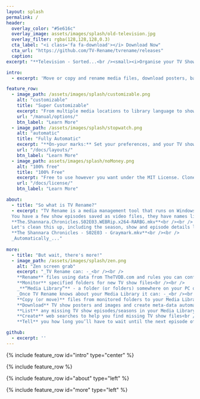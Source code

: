 ```yaml
---
layout: splash
permalink: /
header:
  overlay_color: "#5e616c"
  overlay_image: assets/images/splash/old-television.jpg
  overlay_filter: rgba(128,128,128,0.3)
  cta_label: "<i class='fa fa-download'></i> Download Now"
  cta_url: "https://github.com/TV-Rename/tvrename/releases"
  caption:
excerpt: "**Television - Sorted...<br /><small><i>Organise your TV Shows with<br />the Swiss-Army-Knife of<br />media management tools.</i></small>**<br />Latest Release: <br />"

intro:
  - excerpt: 'Move or copy and rename media files, download posters, banners and episode images, create .nfo files, search for missing episodes, calendarize your favourite TV shows - _**automatically**_...'

feature_row:
  - image_path: /assets/images/splash/customizable.png
    alt: "customizable"
    title: "Super Customizable"
    excerpt: "From multiple media locations to library language to show and episode images to metadata, to  TheTVDB and µTorrent integration; virtually every aspect of TV Rename is configurable..."
    url: "/manual/options/"
    btn_label: "Learn More"
  - image_path: /assets/images/splash/stopwatch.png
    alt: "automatic"
    title: "Fully Automatic"
    excerpt: "**On-your marks:** Set your preferences, and your TV show collection location(s).<br />**Get set:** to run a scan to find out what's current, sit back, relax, and watch it<br />**Go**..."
    url: "/docs/layouts/"
    btn_label: "Learn More"
  - image_path: assets/images/splash/noMoney.png
    alt: "100% free"
    title: "100% Free"
    excerpt: "Free to use however you want under the MIT License. Clone it, fork it, customize it, whatever!"
    url: "/docs/license/"
    btn_label: "Learn More"

about:
  - title: "So what is TV Rename?"
  - excerpt: "TV Rename is a media management tool that runs on Windows XP and later and looks after all your TV show files; making them presentable for Kodi (XBMC), Mede8er, pyTivo and other media hubs. On the surface TV Rename will “fix” the names of TV shows…<br />
  You have a few show episodes saved as video files, they have names like:<br /><br />
  **The.Shannara.Chronicles.S02E03.WEBRip.x264-RARBG.mkv**<br /><br />
  Let's clean this up, including the season, show and episode details like:<br /><br />
  **The Shannara Chronicles - S02E03 - Graymark.mkv**<br /><br />
  _Automatically_..."
  
more:
  - title: "But wait, there's more!"
  - image_path: /assets/images/splash/zen.png
    alt: "Zen screen grab"
    excerpt: "_TV Rename can: -_<br /><br />
    **Rename** files using data from TheTVDB.com and rules you can configure<br />
    **Monitor** specified folders for new TV show files<br /><br />
    _**“Media Library”** - a folder (or folders) somewhere on your PC or NAS or whatever, with a bunch of TV show files in it (them)._<br /><br />
    _Once TV Rename knows about your Media Library it can: -_<br /><br />
    **Copy (or move)** files from monitored folders to your Media Library<br />
    **Download** TV show posters and images and create meta-data automatically<br />
    **List** any missing TV show episodes/seasons in your Media Library<br />
    **Create** web searches to help you find missing TV show files<br />
    **Tell** you how long you’ll have to wait until the next episode of your current favourite TV show airs"  

github:
  - excerpt: ''
---
```


{% include feature_row id="intro" type="center" %}

{% include feature_row %}

{% include feature_row id="about" type="left" %}

{% include feature_row id="more" type="left" %}